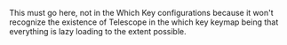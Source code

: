 This must go here, not in the Which Key configurations because it won't recognize the existence of Telescope in the which key keymap being that everything is lazy loading to the extent possible. 
